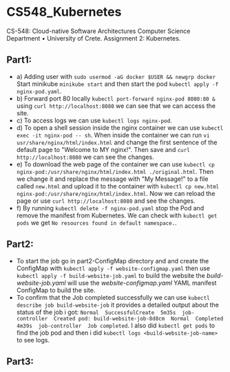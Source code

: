 # CS548_Kubernetes
CS-548: Cloud-native Software Architectures Computer Science Department • University of Crete. Assignment 2: Kubernetes.

## Part1:

  - a) Adding user with ```sudo usermod -aG docker $USER && newgrp docker``` Start minikube ```minikube start``` and then start the pod ```kubectl apply -f nginx-pod.yaml```.
  - b) Forward port 80 locally ```kubectl port-forward nginx-pod 8080:80 &``` using ```curl http://localhost:8080``` we can see that we can access the site.
  - c) To access logs we can use ```kubectl logs nginx-pod```.
  - d) To open a shell session inside the nginx container we can use ```kubectl exec -it nginx-pod -- sh```. When inside the container we can run ```vi usr/share/nginx/html/index.html``` and change the first sentence of the default page to "Welcome to MY nginx!". Then save and ```curl http://localhost:8080``` we can see the changes.
  - e) To download the web page of the container we can use ```kubectl cp nginx-pod:/usr/share/nginx/html/index.html ./original.html```. Then we change it and replace the message with "My Message!" to a file called ```new.html``` and upload it to the container with ```kubectl cp new.html nginx-pod:/usr/share/nginx/html/index.html```. Now we can reload the page or use ```curl http://localhost:8080``` and see the changes.
  - f) By running ```kubectl delete -f nginx-pod.yaml``` stop the Pod and remove the manifest from Kubernetes. We can check with ```kubectl get pods``` we get ```No resources found in default namespace.```.

## Part2:

- To start the job go in part2-ConfigMap directory and and create the ConfigMap with ```kubectl apply -f website-configmap.yaml``` then use ```kubectl apply -f build-website-job.yaml``` to build the website the *build-website-job.yaml* will use the *website-configmap.yaml* YAML manifest ConfigMap to build the site.
- To confirm that the Job completed successfully we can use ```kubectl describe job build-website-job``` it provides a detailed output about the status of the job i got: ```Normal  SuccessfulCreate  5m35s  job-controller  Created pod: build-website-job-8d8cm  Normal  Completed  4m39s  job-controller  Job completed```. I also did ```kubectl get pods``` to find the job pod and then i did ```kubectl logs <build-website-job-name>``` to see logs.

## Part3:

